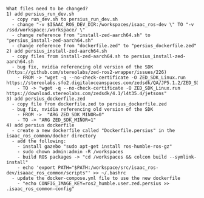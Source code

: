 
    What files need to be changed?
    1) add persius_run_dev.sh
      - copy run_dev.sh to persius_run_dev.sh
      - change "-v $ISAAC_ROS_DEV_DIR:/workspaces/isaac_ros-dev \" TO "-v /ssd/workspace:/workspace/ \"
      - change reference from "install-zed-aarch64.sh" to "persius_install-zed-aarch64.sh" 
      - change reference from "dockerfile.zed" to "persius_dockerfile.zed"
    2) add persius_install-zed-aarch64.sh
      - copy files from install-zed-aarch64.sh to persius_install-zed-aarch64.sh
      - bug fix, nvidia referencing old version of the SDK (https://github.com/stereolabs/zed-ros2-wrapper/issues/226)
        - FROM -> "wget -q --no-check-certificate -O ZED_SDK_Linux.run https://stereolabs.sfo2.digitaloceanspaces.com/zedsdk/QA/JP5.1.2/ZED_SDK_Tegra_L4T35.4_v4.0.6.zstd.run"
        - TO -> "wget -q --no-check-certificate -O ZED_SDK_Linux.run https://download.stereolabs.com/zedsdk/4.1/l4t35.4/jetsons"
    3) add persius_dockerfile.zed
      - copy file from dockerfile.zed to persius_dockerfile.zed
      - bug fix, nvidia referencing old version of the SDK
        - FROM ->  "ARG ZED_SDK_MINOR=0"
        - TO -> "ARG ZED_SDK_MINOR=1" 
    4) add persius dockerfile
      - create a new dockerfile called "Dockerfile.persius" in the isaac_ros_common/docker directory
      - add the following:
        - install gazebo "sudo apt-get install ros-humble-ros-gz"
        - sudo chown admin:admin -R /workspaces 
        - build ROS packages -> "cd /workspaces && colcon build --symlink-install" 
        - echo 'export PATH="$PATH:/workspace/src/isaac_ros-dev/isaaac_ros_common/scripts"' >> ~/.bashrc
      - update the docker-compose.yml file to use the new dockerfile
        - "echo CONFIG_IMAGE_KEY=ros2_humble.user.zed.persius >> .isaac_ros_common-config"

    

